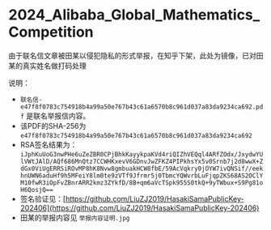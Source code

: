 # 2024_Alibaba_Global_Mathematics_Competition
由于联名信文章被田某以侵犯隐私的形式举报，在知乎下架，此处为镜像，已对田某的真实姓名做打码处理

说明：
- `联名信-e47f8f0783c754918b4a99a50e767b43c61a6570b8c961d037a83da9234ca692.pdf` 是联名举报信内容。
- 该PDF的SHA-256为 `e47f8f0783c754918b4a99a50e767b43c61a6570b8c961d037a83da9234ca692`
- RSA签名结果为： `iJphKuUoG3nwPHe6uZeZBR0CPjBhkKayykpaKVd4riQIZhVEQql4ARfZOdx/JxydwYUlVWtJAlD/AQf686MnQtz7CCWHKxevV6GDnvJwZFKZ4PIPkhsYx5v0Srnb7j2d8wwX+ZdGx0ViUgERRSiROvMP8hK8Nvw8gmbuakHCW8fbE/59AcVqkry0jOYW7ivQNSif//eekhnUWN6aduHf9h5MFeiY8lm0te9zVTf9Jfrmr5j0TbmcYQWvrbLuFjqpZKS68AS2OClYM10fwR3iOpFvZBnrARR2kmz3ZYkfD/8B+qm6aVcTSpk955S0tkQ+9yTWbux+S9Pg81oH6QosjQ==`
- 签名验证见：[https://github.com/LiuZJ2019/HasakiSamaPublicKey-202406](https://github.com/LiuZJ2019/HasakiSamaPublicKey-202406)
- 田某的举报内容见 `举报内容证明.jpg` 
